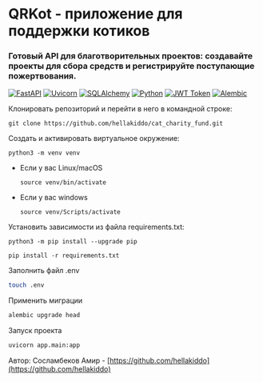 # QRKot - приложение для поддержки котиков
### Готовый API для благотворительных проектов: создавайте проекты для сбора средств и регистрируйте поступающие пожертвования.
[![FastAPI](https://img.shields.io/badge/FastAPI-%23FF3535.svg?style=for-the-badge&logo=fastapi&logoColor=white)](https://fastapi.tiangolo.com/)
[![Uvicorn](https://img.shields.io/badge/Uvicorn-%23FFFFFF.svg?style=for-the-badge&logo=uvicorn&logoColor=black)](https://www.uvicorn.org/)
[![SQLAlchemy](https://img.shields.io/badge/SQLAlchemy-%23FF3535.svg?style=for-the-badge&logo=sqlalchemy&logoColor=white)](https://www.sqlalchemy.org/)
[![Python](https://img.shields.io/badge/Python-%23FFFFFF.svg?style=for-the-badge&logo=python&logoColor=black)](https://www.python.org/)
[![JWT Token](https://img.shields.io/badge/JWT%20Token-%23FF3535.svg?style=for-the-badge&logo=jwt&logoColor=white)](https://jwt.io/)
[![Alembic](https://img.shields.io/badge/Alembic-%23FFFFFF.svg?style=for-the-badge)](https://alembic.sqlalchemy.org/)


Клонировать репозиторий и перейти в него в командной строке:

```
git clone https://github.com/hellakiddo/cat_charity_fund.git
```

Cоздать и активировать виртуальное окружение:

```
python3 -m venv venv
```

* Если у вас Linux/macOS

    ```
    source venv/bin/activate
    ```

* Если у вас windows

    ```
    source venv/Scripts/activate
    ```

Установить зависимости из файла requirements.txt:

```
python3 -m pip install --upgrade pip
```

```
pip install -r requirements.txt
```

Заполнить файл .env
``` bash
touch .env
```

Применить миграции
``` bash
alembic upgrade head
```

Запуск проекта
``` bash
uvicorn app.main:app
```

Автор: 
Сосламбеков Амир - [https://github.com/hellakiddo](https://github.com/hellakiddo)